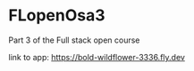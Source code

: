 # FLopenOsa3
Part 3 of the Full stack open course

link to app: https://bold-wildflower-3336.fly.dev

